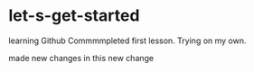 # let-s-get-started
learning Github
Commmmpleted first lesson.
Trying on my own.

made new changes in this new change
